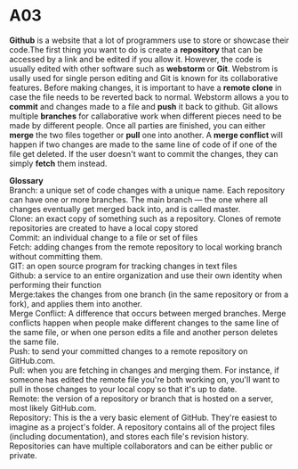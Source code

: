 # A03

<p><strong>Github</strong> is a website that a lot of programmers use to store or showcase their code.The first thing you want to do is create a <strong>repository</strong> that can be accessed by a link and be edited if you allow it. However, the code is usually edited with other software such as <strong>webstorm</strong> or <strong>Git</strong>. Webstrom is usally used for single person editing and Git is known for its collaborative features. Before making changes, it is important to have a <strong>remote</strong><strong> clone</strong> in case the file needs to be reverted back to normal. Webstorm allows a you  to <strong>commit</strong> and changes made to a file and <strong>push</strong> it back to github. Git allows multiple <strong>branches</strong> for callaborative work when different pieces need to be made by different people. Once all parties are finished, you can either <strong>merge</strong> the two files together or <strong>pull</strong> one into another. A <strong> merge conflict </strong> will happen if two changes are made to the same line of code of if one of the file get deleted. If the user doesn't want to commit the changes, they can simply <strong>fetch</strong> them instead. </p>

<p>
  <strong>Glossary</strong><br>
Branch: a unique set of code changes with a unique name. Each repository can have one or more branches. The main branch — the one where all changes eventually get merged back into, and is called master.<br>
Clone: an exact copy of something such as a repository. Clones of remote repositories are created to have a local copy stored<br>
Commit:  an individual change to a file or set of files<br>
Fetch:  adding changes from the remote repository to local working branch without committing them.<br>
GIT:  an open source program for tracking changes in text files<br>
Github: a service to an entire organization and use their own identity when performing their function<br>
Merge:takes the changes from one branch (in the same repository or from a fork), and applies them into another.<br>
Merge Conflict: A difference that occurs between merged branches. Merge conflicts happen when people make different changes to the same line of the same file, or when one person edits a file and another person deletes the same file.<br>
Push: to send your committed changes to a remote repository on GitHub.com.<br>
Pull: when you are fetching in changes and merging them. For instance, if someone has edited the remote file you're both working on, you'll want to pull in those changes to your local copy so that it's up to date.<br>
Remote: the version of a repository or branch that is hosted on a server, most likely GitHub.com.<br>
Repository:  This is the a very basic element of GitHub. They're easiest to imagine as a project's folder. A repository contains all of the project files (including documentation), and stores each file's revision history. Repositories can have multiple collaborators and can be either public or private.<br>

<p>



